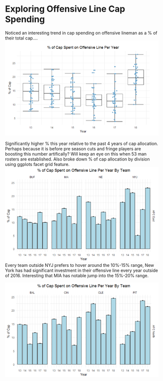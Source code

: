 # Exploring Offensive Line Cap Spending
Noticed an interesting trend in cap spending on offensive lineman as a % of their total cap....
![alt text](https://github.com/jtchernak/Exploring-Offensive-Line-Cap-Spending/blob/master/AllGGPlots/Box%20Plot.png)

Significantly higher % this year relative to the past 4 years of cap allocation. Perhaps because it is before pre season cuts and fringe players are boosting this number artifically? Will keep an eye on this when 53 man rosters are established. Also broke down % of cap allocation by division using ggplots facet grid feature.
![alt text](https://github.com/jtchernak/Exploring-Offensive-Line-Cap-Spending/blob/master/AllGGPlots/AFC%20East.png)
Every team outside NYJ prefers to hover around the 10%-15% range, New York has had significant investment in their offensive line every year outside of 2016. Interesting that MIA has notable jump into the 15%-20% range.

![alt text](https://github.com/jtchernak/Exploring-Offensive-Line-Cap-Spending/blob/master/AllGGPlots/AFC%20North.png)
